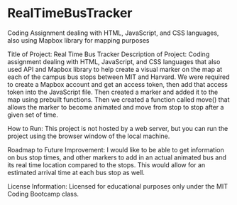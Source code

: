 # RealTimeBusTracker
Coding Assignment dealing with HTML, JavaScript, and CSS languages, also using Mapbox library for mapping purposes

Title of Project: Real Time Bus Tracker
Description of Project: Coding assignment dealing with HTML, JavaScript, and CSS languages that also used API and Mapbox library to help create a visual marker on the map at each of the campus bus stops between MIT and Harvard.  We were required to create a Mapbox account and get an access token, then add that access token into the JavaScript file.  Then created a marker and added it to the map using prebuilt functions.  Then we created a function called move() that allows the marker to become animated and move from stop to stop after a given set of time.

How to Run:  This project is not hosted by a web server, but you can run the project using the browser window of the local machine.

Roadmap to Future Improvement: I would like to be able to get information on bus stop times, and other markers to add in an actual animated bus and its real time location compared to the stops.  This would allow for an estimated arrival time at each bus stop as well.

License Information:  Licensed for educational purposes only under the MIT Coding Bootcamp class.
